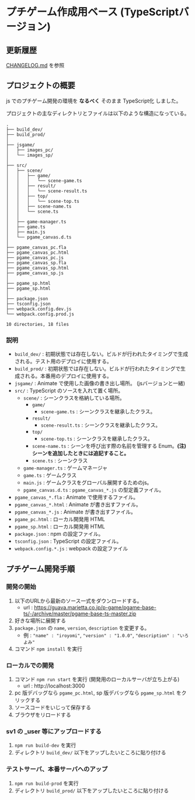 # プチゲーム作成用ベース (TypeScriptバージョン)

## 更新履歴

[CHANGELOG.md](https://guava.marietta.co.jp/p-game/pgame-base-ts/blob/master/CHANGELOG.md) を参照

## プロジェクトの概要

js でのプチゲーム開発の環境を **なるべく** そのまま TypeScript化 しました。

プロジェクトの主なディレクトリとファイルは以下のような構造になっている。

```
.
├── build_dev/
├── build_prod/
│
├── jsgame/
│   ├── images_pc/
│   └── images_sp/
│
├── src/
│   ├── scene/
│   │   ├── game/
│   │   │   └── scene-game.ts
│   │   ├── result/
│   │   │   └── scene-result.ts
│   │   ├── top/
│   │   │   └── scene-top.ts
│   │   ├── scene-name.ts
│   │   └── scene.ts
│   │
│   ├── game-manager.ts
│   ├── game.ts
│   ├── main.js
│   └── pgame_canvas.d.ts
│
├── pgame_canvas_pc.fla
├── pgame_canvas_pc.html
├── pgame_canvas_pc.js
├── pgame_canvas_sp.fla
├── pgame_canvas_sp.html
├── pgame_canvas_sp.js
│
├── pgame_sp.html
├── pgame_sp.html
│
├── package.json
├── tsconfig.json
├── webpack.config.dev.js
└── webpack.config.prod.js

10 directories, 18 files

```

### 説明

- `build_dev/` : 初期状態では存在しない。ビルドが行われたタイミングで生成される。テスト用のデプロイに使用する。
- `build_prod/` : 初期状態では存在しない。ビルドが行われたタイミングで生成される。本番用のデプロイに使用する。
- `jsgame/` : Animate で使用した画像の書き出し場所。 (jsバージョンと一緒)
- `src/` : TypeScript のソースを入れて置く場所。
    - `scene/` : シーンクラスを格納している場所。
        - `game/`
            - `scene-game.ts` : シーンクラスを継承したクラス。
        - `result/`
            - `scene-result.ts` : シーンクラスを継承したクラス。
        - `top/`
            - `scene-top.ts` : シーンクラスを継承したクラス。
        - `scene-name.ts` : シーンを呼び出す際の名前を管理する Enum。**(注) シーンを追加したときには追記すること。**
        - `scene.ts` : シーンクラス
    - `game-manager.ts` : ゲームマネージャ
    - `game.ts` : ゲームクラス
    - `main.js` : ゲームクラスをグローバル展開するためのjs。
    - `pgame_canvas.d.ts` : `pgame_canvas_*.js` の型定義ファイル。
- `pgame_canvas_*.fla` : Animate で使用するファイル。
- `pgame_canvas_*.html` : Animate が書き出すファイル。
- `pgame_canvas_*.js` : Animate が書き出すファイル。
- `pgame_pc.html` : ローカル開発用 HTML
- `pgame_sp.html` : ローカル開発用 HTML
- `package.json` : npm の設定ファイル。
- `tsconfig.json` : TypeScript の設定ファイル。
- `webpack.config.*.js` : webpack の設定ファイル

## プチゲーム開発手順

### 開発の開始

1. 以下のURLから最新のソース一式をダウンロードする。
    - url : https://guava.marietta.co.jp/p-game/pgame-base-ts/-/archive/master/pgame-base-ts-master.zip
1. 好きな場所に展開する
1. `package.json` の `name`, `version`, `description` を変更する。
    - 例 : `"name" : "iroyomi"`, `"version" : "1.0.0"`, `"description" : "いろよみ"`
1. コマンド `npm install` を実行

### ローカルでの開発

1. コマンド `npm run start` を実行 (開発用のローカルサーバが立ち上がる)
    - url : http://localhost:3000
1. pc 版デバッグなら `pgame_pc.html`, sp 版デバッグなら `pgame_sp.html` をクリックする
1. ソースコードをいじって保存する
1. ブラウザをリロードする

### sv1 の _user 等にアップロードする

1. `npm run build-dev` を実行
1. ディレクトリ `build_dev/` 以下をアップしたいところに貼り付ける

### テストサーバ、本番サーバへのアップ

1. `npm run build-prod` を実行
1. ディレクトリ `build_prod/` 以下をアップしたいところに貼り付ける

